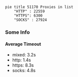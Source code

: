 
```mermaid
pie title 51170 Proxies in list
    "HTTP" : 22559
    "HTTPS": 6300
    "SOCKS" : 27924
```

### Some Info
#### Average Timeout

- mixed: 3.2s
- http: 1.4s
- https: 8.3s
- socks: 4.8s